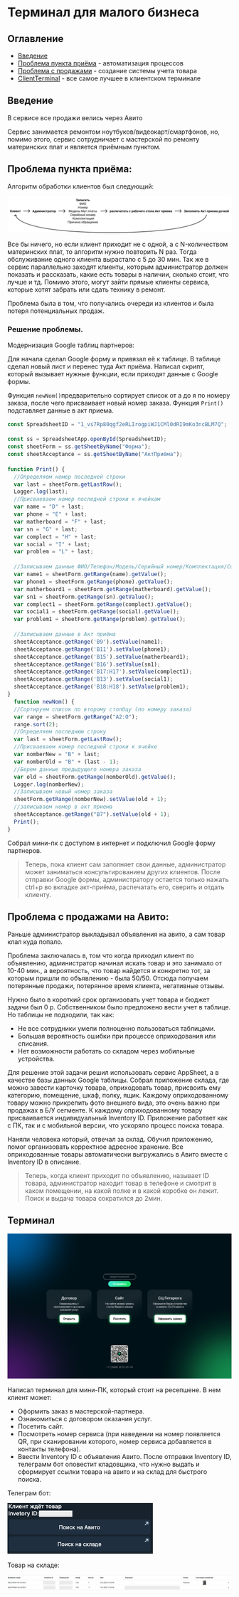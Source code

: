 # Терминал для малого бизнеса

## Оглавление
* [Введение](#Введение)
* [Проблема пункта приёма](#Проблема-пункта-приёма) - автоматизация процессов
* [Проблема с продажами](#Проблема-с-продажами-на-Авито) - создание системы учета товара
* [ClientTerminal](#Терминал) - все самое лучшее в клиентском терминале

## Введение
В сервисе все продажи велись через Авито

Сервис занимается ремонтом ноутбуков/видеокарт/смартфонов, но, помимо этого, сервис сотрудничает с мастерской по ремонту материнских плат и является приёмным пунктом.

## Проблема пункта приёма:
Алгоритм обработки клиентов был следующий: 

![Terminal](/Readme.img/Algorithm.jpg)

Все бы ничего, но если клиент приходит не с одной, а с N-количеством материнских плат, то алгоритм нужно повторить N раз. Тогда обслуживание одного клиента вырастало с 5 до 30 мин. Так же в сервис параллельно заходят клиенты, которым администратор должен показать и рассказать, какие есть товары в наличии, сколько стоит, что лучше и тд. Помимо этого, могут зайти прямые клиенты сервиса, которые хотят забрать или сдать технику в ремонт.

Проблема была в том, что получались очереди из клиентов и была потеря потенциальных продаж.

### Решение проблемы.
Модернизация Google таблиц партнеров:

Для начала сделал Google форму и привязал её к таблице.
В таблице сделал новый лист и перенес туда Акт приёма.
Написал скрипт, который вызывает нужные функции, если приходят данные с Google формы.


Функция ```newNom()```предварительно сортирует список от а до я по номеру заказа, после чего присваивает новый номер заказа. Функция ```Print()``` подставляет данные в акт приема.
```js
const SpreadsheetID = "1_vs7Rp80qgf2eRLIrogpiWJ1CMl0dRI9mKo3ncBLM7Q";

const ss = SpreadsheetApp.openById(SpreadsheetID);
const sheetForm = ss.getSheetByName("Форма");
const sheetAcceptance = ss.getSheetByName("АктПриёма");

function Print() {
  //Определяем номер последней строки
  var last = sheetForm.getLastRow();
  Logger.log(last);
  //Присваеваем номер последней строки к ячейкам
  var name = "D" + last;
  var phone = "E" + last;
  var matherboard = "F" + last;
  var sn = "G" + last;
  var complect = "H" + last;
  var social = "I" + last;
  var problem = "L" + last;

  //Записываем данные ФИО/Телефон/Модель/Серийный номер/Комплектация/Соц.Сеть/Заявленная проблема
  var name1 = sheetForm.getRange(name).getValue();
  var phone1 = sheetForm.getRange(phone).getValue();
  var matherboard1 = sheetForm.getRange(matherboard).getValue();
  var sn1 = sheetForm.getRange(sn).getValue();
  var complect1 = sheetForm.getRange(complect).getValue();
  var social1 = sheetForm.getRange(social).getValue();
  var problem1 = sheetForm.getRange(problem).getValue();

  //Записываем данные в Акт приёма
  sheetAcceptance.getRange('B9').setValue(name1);
  sheetAcceptance.getRange('B11').setValue(phone1);
  sheetAcceptance.getRange('B15').setValue(matherboard1);
  sheetAcceptance.getRange('B16').setValue(sn1);
  sheetAcceptance.getRange('B17:H17').setValue(complect1);
  sheetAcceptance.getRange('B13').setValue(social1);
  sheetAcceptance.getRange('B18:H18').setValue(problem1);
}
  function newNom() {
  //Сортируем список по второму столбцу (по номеру заказа)
  var range = sheetForm.getRange("A2:O");
  range.sort(2);
  //Определяем последнюю строку
  var last = sheetForm.getLastRow();
  //Присваеваем номер последней строки к ячейке
  var nomberNew = "B" + last;
  var nomberOld = "B" + (last - 1);
  //Берем данные предыдущего номера заказа
  var old = sheetForm.getRange(nomberOld).getValue();
  Logger.log(nomberNew);
  //Записываем новый номер заказа
  sheetForm.getRange(nomberNew).setValue(old + 1);
  //записываем номер в акт приема
  sheetAcceptance.getRange("B7").setValue(old + 1);
  Print();
}
```
Собрал мини-пк с доступом в интернет и подключил Google форму партнеров.

> Теперь, пока клиент сам заполняет свои данные, администратор может заниматься консультированием других клиентов. После отправки Google формы, администратору остается только нажать ctrl+p во вкладке акт-приёма, распечатать его, сверить и отдать клиенту.


## Проблема с продажами на Авито:
Раньше администратор выкладывал объявления на авито, а сам товар клал куда попало.

Проблема заключалась в, том что когда приходил клиент по объявлению, администратор начинал искать товар и это занимало от 10-40 мин., а вероятность, что товар найдется и конкретно тот, за которым пришли по объявлению - была 50/50.
Отсюда получаем потерянные продажи, потерянное время клиента, негативные отзывы.

Нужно было в короткий срок организовать учет товара и бюджет задачи был 0 р. Собственником было предложено вести учет в таблице. Но таблицы не подходили, так как:
* Не все сотрудники умели полноценно пользоваться таблицами.
* Большая вероятность ошибки при процессе оприходования или списания.
* Нет возможности работать со складом через мобильные устройства. 

Для решение этой задачи решил использовать сервис AppSheet, а в качестве базы данных Google таблицы. Собрал приложение склада, где можно завести карточку товара, оприходовать товар, присвоить ему категорию, помещение, шкаф, полку, ящик. Каждому оприходованному товару можно прикрепить фото внешнего вида, это очень важно при продажах в Б/У сегменте. К каждому оприходованному товару присваивается индивидуальный Inventory ID. Приложение работает как с ПК, так и с мобильной версии, что ускоряло процесс поиска товара. 

Наняли человека который, отвечал за склад. Обучил приложению, помог организовать корректное адресное хранение. Все оприходованные товары автоматически выгружались в Авито вместе с Inventory ID в описание. 

>Теперь, когда клиент приходит по объявлению, называет ID товара, администратор находит  товар в телефоне и смотрит в каком помещении, на какой полке и в какой коробке он лежит. 
Поиск и выдача товара сократился до 2мин.

## Терминал

![Terminal](/Readme.img/Terminal.jpg)

Написал терминал для мини-ПК, который стоит на ресепшене. В нем клиент может:
* Оформить заказ в мастерской-партнера.
* Ознакомиться с договором оказания услуг.
* Посетить сайт.
* Посмотреть номер сервиса (при наведении на номер появляется QR, при сканировании которого, номер сервиса добавляется в контакты телефона).
* Ввести Inventory ID с объявления Авито. После отправки Inventory ID, телеграмм бот оповестит кладовщика, что нужно выдать и сформирует ссылки товара на авито и на склад для быстрого поиска.

Телеграм бот:

![Terminal](/Readme.img/Bot.jpg)

Товар на складе:

![Terminal](/Readme.img/Storage.jpg)

